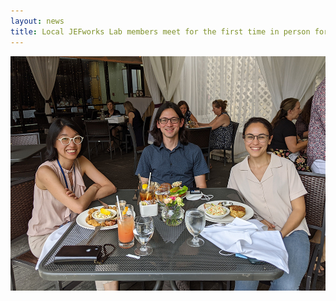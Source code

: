 ```yaml
---
layout: news
title: Local JEFworks Lab members meet for the first time in person for Lab Lunch!
---
```


<img src="/assets/news/lab_lunch_072021.jpg">




